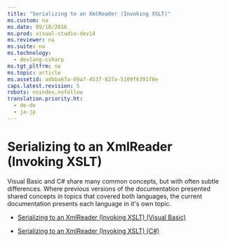 ```yaml
---
title: "Serializing to an XmlReader (Invoking XSLT)"
ms.custom: na
ms.date: 09/18/2016
ms.prod: visual-studio-dev14
ms.reviewer: na
ms.suite: na
ms.technology: 
  - devlang-csharp
ms.tgt_pltfrm: na
ms.topic: article
ms.assetid: adbba67a-69a7-4537-827a-5109f6391f8e
caps.latest.revision: 5
robots: noindex,nofollow
translation.priority.ht: 
  - de-de
  - ja-jp
---
```

# Serializing to an XmlReader (Invoking XSLT)
Visual Basic and C# share many common concepts, but with often subtle differences. Where previous versions of the documentation presented shared concepts in topics that covered both languages, the current documentation presents each language in it's own topic.  
  
-   [Serializing to an XmlReader (Invoking XSLT) (Visual Basic)](../vs140/Serializing-to-an-XmlReader--Invoking-XSLT---Visual-Basic-.md)  
  
-   [Serializing to an XmlReader (Invoking XSLT) (C#)](../Topic/Serializing%20to%20an%20XmlReader%20\(Invoking%20XSLT\)%20\(C%23\).md)